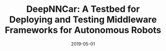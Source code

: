 ---
date: 2019-05-01
title: "DeepNNCar: A Testbed for Deploying and Testing Middleware Frameworks for Autonomous Robots"
header:
  teaser: "/assets/images/DeepNNCar.png"
excerpt: "Demonstration paper presented at ISORC 2019"
tags: AI Autonomous paper conference ISORC 2019
redirect_url: https://www.researchgate.net/publication/334417644_DeepNNCar_A_Testbed_for_Deploying_and_Testing_Middleware_Frameworks_for_Autonomous_Robots
---